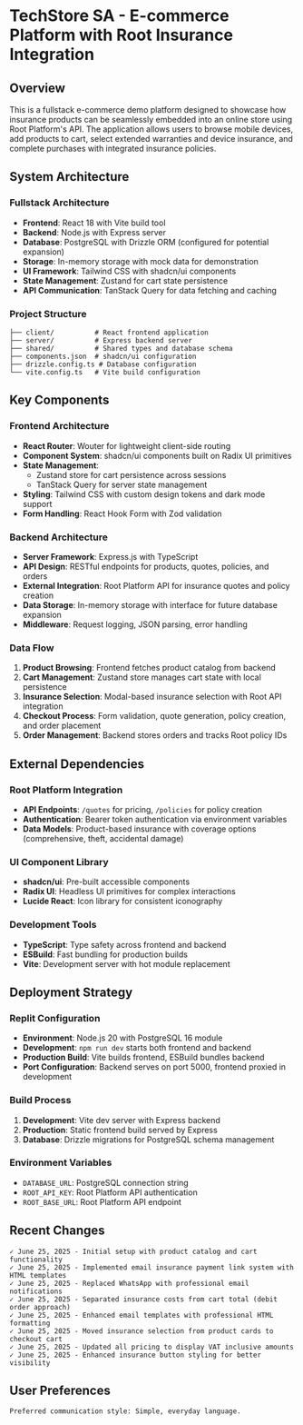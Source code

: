 # TechStore SA - E-commerce Platform with Root Insurance Integration

## Overview

This is a fullstack e-commerce demo platform designed to showcase how insurance products can be seamlessly embedded into an online store using Root Platform's API. The application allows users to browse mobile devices, add products to cart, select extended warranties and device insurance, and complete purchases with integrated insurance policies.

## System Architecture

### Fullstack Architecture
- **Frontend**: React 18 with Vite build tool
- **Backend**: Node.js with Express server
- **Database**: PostgreSQL with Drizzle ORM (configured for potential expansion)
- **Storage**: In-memory storage with mock data for demonstration
- **UI Framework**: Tailwind CSS with shadcn/ui components
- **State Management**: Zustand for cart state persistence
- **API Communication**: TanStack Query for data fetching and caching

### Project Structure
```
├── client/          # React frontend application
├── server/          # Express backend server
├── shared/          # Shared types and database schema
├── components.json  # shadcn/ui configuration
├── drizzle.config.ts # Database configuration
└── vite.config.ts   # Vite build configuration
```

## Key Components

### Frontend Architecture
- **React Router**: Wouter for lightweight client-side routing
- **Component System**: shadcn/ui components built on Radix UI primitives
- **State Management**: 
  - Zustand store for cart persistence across sessions
  - TanStack Query for server state management
- **Styling**: Tailwind CSS with custom design tokens and dark mode support
- **Form Handling**: React Hook Form with Zod validation

### Backend Architecture
- **Server Framework**: Express.js with TypeScript
- **API Design**: RESTful endpoints for products, quotes, policies, and orders
- **External Integration**: Root Platform API for insurance quotes and policy creation
- **Data Storage**: In-memory storage with interface for future database expansion
- **Middleware**: Request logging, JSON parsing, error handling

### Data Flow
1. **Product Browsing**: Frontend fetches product catalog from backend
2. **Cart Management**: Zustand store manages cart state with local persistence
3. **Insurance Selection**: Modal-based insurance selection with Root API integration
4. **Checkout Process**: Form validation, quote generation, policy creation, and order placement
5. **Order Management**: Backend stores orders and tracks Root policy IDs

## External Dependencies

### Root Platform Integration
- **API Endpoints**: `/quotes` for pricing, `/policies` for policy creation
- **Authentication**: Bearer token authentication via environment variables
- **Data Models**: Product-based insurance with coverage options (comprehensive, theft, accidental damage)

### UI Component Library
- **shadcn/ui**: Pre-built accessible components
- **Radix UI**: Headless UI primitives for complex interactions
- **Lucide React**: Icon library for consistent iconography

### Development Tools
- **TypeScript**: Type safety across frontend and backend
- **ESBuild**: Fast bundling for production builds
- **Vite**: Development server with hot module replacement

## Deployment Strategy

### Replit Configuration
- **Environment**: Node.js 20 with PostgreSQL 16 module
- **Development**: `npm run dev` starts both frontend and backend
- **Production Build**: Vite builds frontend, ESBuild bundles backend
- **Port Configuration**: Backend serves on port 5000, frontend proxied in development

### Build Process
1. **Development**: Vite dev server with Express backend
2. **Production**: Static frontend build served by Express
3. **Database**: Drizzle migrations for PostgreSQL schema management

### Environment Variables
- `DATABASE_URL`: PostgreSQL connection string
- `ROOT_API_KEY`: Root Platform API authentication
- `ROOT_BASE_URL`: Root Platform API endpoint

## Recent Changes
```
✓ June 25, 2025 - Initial setup with product catalog and cart functionality
✓ June 25, 2025 - Implemented email insurance payment link system with HTML templates
✓ June 25, 2025 - Replaced WhatsApp with professional email notifications
✓ June 25, 2025 - Separated insurance costs from cart total (debit order approach)
✓ June 25, 2025 - Enhanced email templates with professional HTML formatting
✓ June 25, 2025 - Moved insurance selection from product cards to checkout cart
✓ June 25, 2025 - Updated all pricing to display VAT inclusive amounts
✓ June 25, 2025 - Enhanced insurance button styling for better visibility
```

## User Preferences
```
Preferred communication style: Simple, everyday language.
```